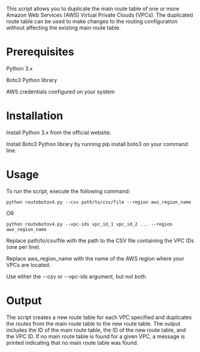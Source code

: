 This script allows you to duplicate the main route table of one or more Amazon Web Services (AWS) Virtual Private Clouds (VPCs). The duplicated route table can be used to make changes to the routing configuration without affecting the existing main route table.

# Prerequisites

Python 3.x

Boto3 Python library

AWS credentials configured on your system

# Installation

Install Python 3.x from the official website.

Install Boto3 Python library by running pip install boto3 on your command line.

# Usage

To run the script, execute the following command:

    python routebotov4.py --csv path/to/csv/file --region aws_region_name

OR

    python routebotov4.py --vpc-ids vpc_id_1 vpc_id_2 ... --region aws_region_name

Replace path/to/csv/file with the path to the CSV file containing the VPC IDs (one per line).

Replace aws_region_name with the name of the AWS region where your VPCs are located.

Use either the --csv or --vpc-ids argument, but not both.

# Output

The script creates a new route table for each VPC specified and duplicates the routes from the main route table to the new route table. The output includes the ID of the main route table, the ID of the new route table, and the VPC ID. If no main route table is found for a given VPC, a message is printed indicating that no main route table was found.
